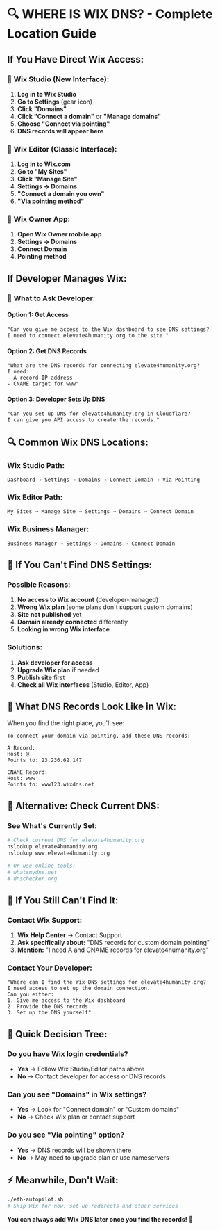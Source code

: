 # 🔍 WHERE IS WIX DNS? - Complete Location Guide

## If You Have Direct Wix Access:

### 🎨 **Wix Studio (New Interface):**
1. **Log in to Wix Studio**
2. **Go to Settings** (gear icon)
3. **Click "Domains"**
4. **Click "Connect a domain"** or **"Manage domains"**
5. **Choose "Connect via pointing"**
6. **DNS records will appear here**

### 🎨 **Wix Editor (Classic Interface):**
1. **Log in to Wix.com**
2. **Go to "My Sites"**
3. **Click "Manage Site"**
4. **Settings → Domains**
5. **"Connect a domain you own"**
6. **"Via pointing method"**

### 📱 **Wix Owner App:**
1. **Open Wix Owner mobile app**
2. **Settings → Domains**
3. **Connect Domain**
4. **Pointing method**

## If Developer Manages Wix:

### 🔑 **What to Ask Developer:**

#### Option 1: Get Access
```
"Can you give me access to the Wix dashboard to see DNS settings?
I need to connect elevate4humanity.org to the site."
```

#### Option 2: Get DNS Records
```
"What are the DNS records for connecting elevate4humanity.org?
I need:
- A record IP address
- CNAME target for www"
```

#### Option 3: Developer Sets Up DNS
```
"Can you set up DNS for elevate4humanity.org in Cloudflare?
I can give you API access to create the records."
```

## 🔍 **Common Wix DNS Locations:**

### **Wix Studio Path:**
```
Dashboard → Settings → Domains → Connect Domain → Via Pointing
```

### **Wix Editor Path:**
```
My Sites → Manage Site → Settings → Domains → Connect Domain
```

### **Wix Business Manager:**
```
Business Manager → Settings → Domains → Connect Domain
```

## 🚫 **If You Can't Find DNS Settings:**

### **Possible Reasons:**
1. **No access to Wix account** (developer-managed)
2. **Wrong Wix plan** (some plans don't support custom domains)
3. **Site not published** yet
4. **Domain already connected** differently
5. **Looking in wrong Wix interface**

### **Solutions:**
1. **Ask developer for access**
2. **Upgrade Wix plan** if needed
3. **Publish site** first
4. **Check all Wix interfaces** (Studio, Editor, App)

## 🎯 **What DNS Records Look Like in Wix:**

When you find the right place, you'll see:

```
To connect your domain via pointing, add these DNS records:

A Record:
Host: @
Points to: 23.236.62.147

CNAME Record:
Host: www
Points to: www123.wixdns.net
```

## 🔧 **Alternative: Check Current DNS:**

### **See What's Currently Set:**
```bash
# Check current DNS for elevate4humanity.org
nslookup elevate4humanity.org
nslookup www.elevate4humanity.org

# Or use online tools:
# whatsmydns.net
# dnschecker.org
```

## 🚀 **If You Still Can't Find It:**

### **Contact Wix Support:**
1. **Wix Help Center** → Contact Support
2. **Ask specifically about:** "DNS records for custom domain pointing"
3. **Mention:** "I need A and CNAME records for elevate4humanity.org"

### **Contact Your Developer:**
```
"Where can I find the Wix DNS settings for elevate4humanity.org?
I need access to set up the domain connection.
Can you either:
1. Give me access to the Wix dashboard
2. Provide the DNS records
3. Set up the DNS yourself"
```

## 🎯 **Quick Decision Tree:**

### **Do you have Wix login credentials?**
- **Yes** → Follow Wix Studio/Editor paths above
- **No** → Contact developer for access or DNS records

### **Can you see "Domains" in Wix settings?**
- **Yes** → Look for "Connect domain" or "Custom domains"
- **No** → Check Wix plan or contact support

### **Do you see "Via pointing" option?**
- **Yes** → DNS records will be shown there
- **No** → May need to upgrade plan or use nameservers

## ⚡ **Meanwhile, Don't Wait:**

```bash
./efh-autopilot.sh
# Skip Wix for now, set up redirects and other services
```

**You can always add Wix DNS later once you find the records!** 🎯